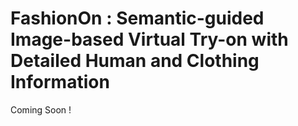 # FashionOn :  Semantic-guided Image-based Virtual Try-on with Detailed Human and Clothing Information

Coming Soon !

